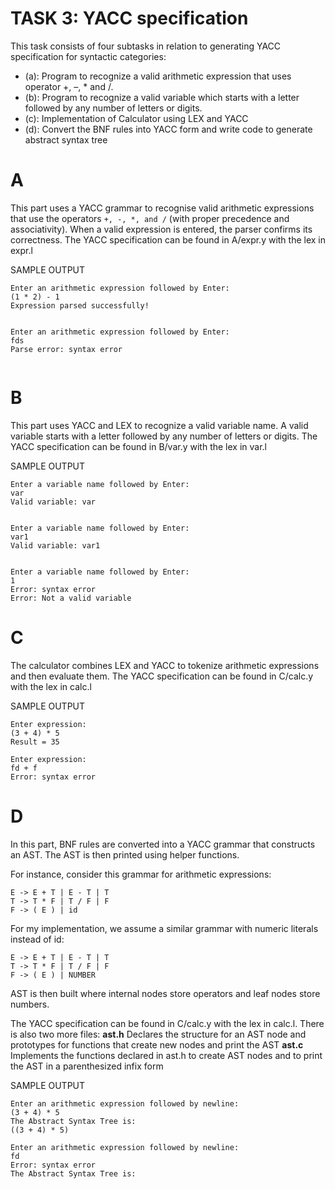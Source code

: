 #  TASK 3: YACC specification
This task consists of four subtasks in relation to generating YACC specification for syntactic categories:

- (a): Program to recognize a valid arithmetic expression that uses operator 
+, –, * and /. 
- (b): Program to recognize a valid variable which starts with a letter followed by any number of letters or digits. 
- (c): Implementation of Calculator using LEX and YACC
- (d): Convert the BNF rules into YACC form and write code to generate 
abstract syntax tree 


# A
This part uses a YACC grammar to recognise valid arithmetic expressions that use the operators ```+, -, *, and /``` (with proper precedence and associativity). When a valid expression is entered, the parser confirms its correctness.
The YACC specification can be found in A/expr.y with the lex in expr.l

SAMPLE OUTPUT
```
Enter an arithmetic expression followed by Enter:
(1 * 2) - 1
Expression parsed successfully!


Enter an arithmetic expression followed by Enter:
fds
Parse error: syntax error


```

# B
This part uses YACC and LEX to recognize a valid variable name. A valid variable starts with a letter followed by any number of letters or digits.
The YACC specification can be found in B/var.y with the lex in var.l

SAMPLE OUTPUT
```
Enter a variable name followed by Enter:
var
Valid variable: var


Enter a variable name followed by Enter:
var1
Valid variable: var1


Enter a variable name followed by Enter:
1
Error: syntax error
Error: Not a valid variable

```

# C
The calculator combines LEX and YACC to tokenize arithmetic expressions and then evaluate them.
The YACC specification can be found in C/calc.y with the lex in calc.l


SAMPLE OUTPUT
```
Enter expression:
(3 + 4) * 5
Result = 35

Enter expression:
fd + f
Error: syntax error
```

# D
In this part, BNF rules are converted into a YACC grammar that constructs an AST. The AST is then printed using helper functions.

For instance, consider this grammar for arithmetic expressions:

```
E -> E + T | E - T | T
T -> T * F | T / F | F
F -> ( E ) | id
```

For my implementation, we assume a similar grammar with numeric literals instead of id:
```
E -> E + T | E - T | T
T -> T * F | T / F | F
F -> ( E ) | NUMBER
```

AST is then built where internal nodes store operators and leaf nodes store numbers.

The YACC specification can be found in C/calc.y with the lex in calc.l. There is also two more files:
**ast.h** Declares the structure for an AST node and prototypes for functions that create new nodes and print the AST
**ast.c** Implements the functions declared in ast.h to create AST nodes and to print the AST in a parenthesized infix form

SAMPLE OUTPUT
```
Enter an arithmetic expression followed by newline:
(3 + 4) * 5
The Abstract Syntax Tree is:
((3 + 4) * 5)

Enter an arithmetic expression followed by newline:
fd
Error: syntax error
The Abstract Syntax Tree is:

```